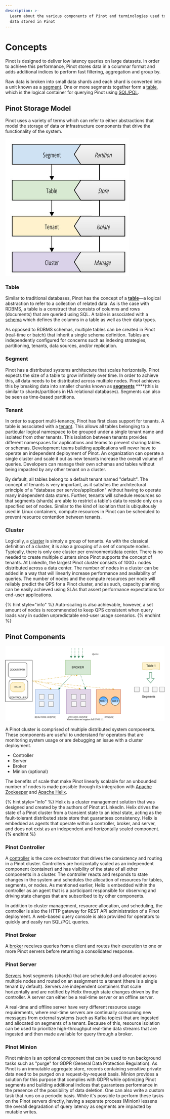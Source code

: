 ```yaml
---
description: >-
  Learn about the various components of Pinot and terminologies used to describe
  data stored in Pinot
---
```


# Concepts

Pinot is designed to deliver low latency queries on large datasets. In order to achieve this performance, Pinot stores data in a columnar format and adds additional indices to perform fast filtering, aggregation and group by.

Raw data is broken into small data shards and each shard is converted into a unit known as a [segment](https://docs.pinot.apache.org/pinot-components/segment). One or more segments together form a [table](https://docs.pinot.apache.org/pinot-components/table), which is the logical container for querying Pinot using [SQL/PQL](https://docs.pinot.apache.org/user-guide/user-guide-query/pinot-query-language).

## Pinot Storage Model

Pinot uses a variety of terms which can refer to either abstractions that model the storage of data or infrastructure components that drive the functionality of the system. 

![Pinot Storage Model Abstraction](../.gitbook/assets/pinot_entities.jpg)

### **Table**

Similar to traditional databases, Pinot has the concept of a [**table**](https://docs.pinot.apache.org/pinot-components/table)—a logical abstraction to refer to a collection of related data. As is the case with RDBMS, a table is a construct that consists of columns and rows \(documents\) that are queried using SQL. A table is associated with a [schema](https://docs.pinot.apache.org/pinot-components/schema) which defines the columns in a table as well as their data types. 

As opposed to RDBMS schemas, multiple tables can be created in Pinot \(real-time or batch\) that inherit a single schema definition. Tables are independently configured for concerns such as indexing strategies, partitioning, tenants, data sources, and/or replication.

### **Segment**

Pinot has a distributed systems architecture that scales horizontally. Pinot expects the size of a table to grow infinitely over time. In order to achieve this, all data needs to be distributed across multiple nodes. Pinot achieves this by breaking data into smaller chunks known as [**segments**](https://docs.pinot.apache.org/pinot-components/segment) ****\(this is similar to shards/partitions in HA relational databases\). Segments can also be seen as time-based partitions. 

### **Tenant**

In order to support multi-tenancy, Pinot has first class support for tenants. A table is associated with a [tenant](https://docs.pinot.apache.org/pinot-components/tenant). This allows all tables belonging to a particular logical namespace to be grouped under a single tenant name and isolated from other tenants. This isolation between tenants provides different namespaces for applications and teams to prevent sharing tables or schemas. Development teams building applications will never have to operate an independent deployment of Pinot. An organization can operate a single cluster and scale it out as new tenants increase the overall volume of queries. Developers can manage their own schemas and tables without being impacted by any other tenant on a cluster. 

By default, all tables belong to a default tenant named "default". The concept of tenants is very important, as it satisfies the architectural principle of a "database per service/application" without having to operate many independent data stores. Further, tenants will schedule resources so that segments \(shards\) are able to restrict a table's data to reside only on a specified set of nodes. Similar to the kind of isolation that is ubiquitously used in Linux containers, compute resources in Pinot can be scheduled to prevent resource contention between tenants.

### **Cluster**

Logically, a [cluster](https://docs.pinot.apache.org/pinot-components/cluster) is simply a group of tenants. As with the classical definition of a cluster, it is also a grouping of a set of compute nodes. Typically, there is only one cluster per environment/data center. There is no needed to create multiple clusters since Pinot supports the concept of tenants. At LinkedIn, the largest Pinot cluster consists of 1000+ nodes distributed across a data center. The number of nodes in a cluster can be added in a way that will linearly increase performance and availability of queries. The number of nodes and the compute resources per node will reliably predict the QPS for a Pinot cluster, and as such, capacity planning can be easily achieved using SLAs that assert performance expectations for end-user applications. 

{% hint style="info" %}
Auto-scaling is also achievable, however, a set amount of nodes is recommended to keep QPS consistent when query loads vary in sudden unpredictable end-user usage scenarios.
{% endhint %}

## Pinot Components

![](../.gitbook/assets/pinot-components.svg)

A Pinot cluster is comprised of multiple distributed system components. These components are useful to understand for operators that are monitoring system usage or are debugging an issue with a cluster deployment.

* Controller
* Server
* Broker
* Minion \(optional\)

The benefits of scale that make Pinot linearly scalable for an unbounded number of nodes is made possible through its integration with [Apache Zookeeper](https://zookeeper.apache.org/) and [Apache Helix](http://helix.apache.org/). 

{% hint style="info" %}
Helix is a cluster management solution that was designed and created by the authors of Pinot at LinkedIn. Helix drives the state of a Pinot cluster from a transient state to an ideal state, acting as the fault-tolerant distributed state store that guarantees consistency. Helix is embedded as agents that operate within a controller, broker, and server, and does not exist as an independent and horizontally scaled component.
{% endhint %}

### Pinot Controller

A [controller](https://docs.pinot.apache.org/pinot-components/controller) is the core orchestrator that drives the consistency and routing in a Pinot cluster. Controllers are horizontally scaled as an independent component \(container\) and has visibility of the state of all other components in a cluster. The controller reacts and responds to state changes in the system and schedules the allocation of resources for tables, segments, or nodes. As mentioned earlier, Helix is embedded within the controller as an agent that is a participant responsible for observing and driving state changes that are subscribed to by other components. 

In addition to cluster management, resource allocation, and scheduling, the controller is also the HTTP gateway for REST API administration of a Pinot deployment. A web-based query console is also provided for operators to quickly and easily run SQL/PQL queries.

### Pinot Broker

A [broker](https://docs.pinot.apache.org/pinot-components/broker) receives queries from a client and routes their execution to one or more Pinot servers before returning a consolidated response.

### Pinot Server

[Servers](https://docs.pinot.apache.org/pinot-components/server) host segments \(shards\) that are scheduled and allocated across multiple nodes and routed on an assignment to a tenant \(there is a single tenant by default\). Servers are independent containers that scale horizontally and are notified by Helix through state changes driven by the controller. A server can either be a real-time server or an offline server. 

A real-time and offline server have very different resource usage requirements, where real-time servers are continually consuming new messages from external systems \(such as Kafka topics\) that are ingested and allocated on segments of a tenant. Because of this, resource isolation can be used to prioritize high-throughput real-time data streams that are ingested and then made available for query through a broker.

### Pinot Minion

Pinot minion is an optional component that can be used to run background tasks such as "purge" for GDPR \(General Data Protection Regulation\). As Pinot is an immutable aggregate store, records containing sensitive private data need to be purged on a request-by-request basis. Minion provides a solution for this purpose that complies with GDPR while optimizing Pinot segments and building additional indices that guarantees performance in the presence of the possibility of data deletion. One can also write a custom task that runs on a periodic basis. While it's possible to perform these tasks on the Pinot servers directly, having a separate process \(Minion\) lessens the overall degradation of query latency as segments are impacted by mutable writes.

